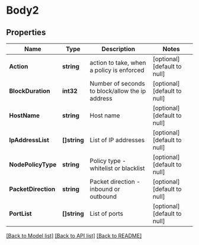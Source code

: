 # Body2

## Properties
Name | Type | Description | Notes
------------ | ------------- | ------------- | -------------
**Action** | **string** | action to take, when a policy is enforced | [optional] [default to null]
**BlockDuration** | **int32** | Number of seconds to block/allow the ip address | [optional] [default to null]
**HostName** | **string** | Host name | [optional] [default to null]
**IpAddressList** | **[]string** | List of IP addresses | [optional] [default to null]
**NodePolicyType** | **string** | Policy type - whitelist or blacklist | [optional] [default to null]
**PacketDirection** | **string** | Packet direction - inbound or outbound | [optional] [default to null]
**PortList** | **[]string** | List of ports | [optional] [default to null]

[[Back to Model list]](../README.md#documentation-for-models) [[Back to API list]](../README.md#documentation-for-api-endpoints) [[Back to README]](../README.md)


